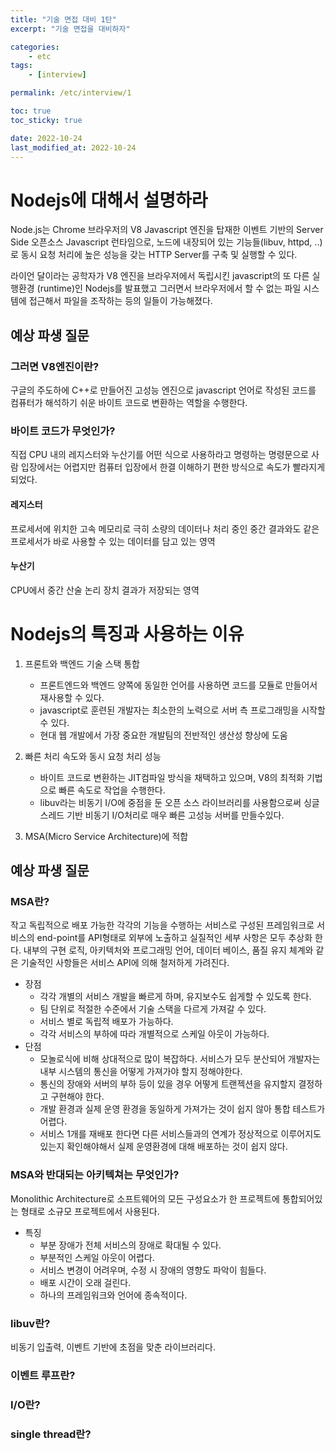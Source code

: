 ```yaml
---
title: "기술 면접 대비 1탄"
excerpt: "기술 면접을 대비하자"

categories:
    - etc
tags:
    - [interview]

permalink: /etc/interview/1

toc: true
toc_sticky: true

date: 2022-10-24
last_modified_at: 2022-10-24
---
```


# Nodejs에 대해서 설명하라

Node.js는 Chrome 브라우저의 V8 Javascript 엔진을 탑재한 이벤트 기반의 Server Side 오픈소스 Javascript 런타임으로, 노드에 내장되어 있는 기능들(libuv, httpd, ..)로 동시 요청 처리에 높은 성능을 갖는 HTTP Server를 구축 및 실행할 수 있다.

라이언 달이라는 공학자가 V8 엔진을 브라우저에서 독립시킨 javascript의 또 다른 실행환경 (runtime)인 Nodejs를 발표했고 그러면서 브라우저에서 할 수 없는 파일 시스템에 접근해서 파일을 조작하는 등의 일들이 가능해졌다.

## 예상 파생 질문

### 그러면 V8엔진이란?

구글의 주도하에 C++로 만들어진 고성능 엔진으로 javascript 언어로 작성된 코드를 컴퓨터가 해석하기 쉬운 바이트 코드로 변환하는 역할을 수행한다.

### 바이트 코드가 무엇인가?

직접 CPU 내의 레지스터와 누산기를 어떤 식으로 사용하라고 명령하는 명령문으로 사람 입장에서는 어렵지만 컴퓨터 입장에서 한결 이해하기 편한 방식으로 속도가 빨라지게 되었다.

#### 레지스터

프로세서에 위치한 고속 메모리로 극히 소량의 데이터나 처리 중인 중간 결과와도 같은 프로세서가 바로 사용할 수 있는 데이터를 담고 있는 영역

#### 누산기

CPU에서 중간 산술 논리 장치 결과가 저장되는 영역

# Nodejs의 특징과 사용하는 이유

1. 프론트와 백엔드 기술 스택 통합

    - 프론트엔드와 백엔드 양쪽에 동일한 언어를 사용하면 코드를 모듈로 만들어서 재사용할 수 있다.
    - javascript로 훈련된 개발자는 최소한의 노력으로 서버 측 프로그래밍을 시작할 수 있다.
    - 현대 웹 개발에서 가장 중요한 개발팀의 전반적인 생산성 향상에 도움

2. 빠른 처리 속도와 동시 요청 처리 성능

    - 바이트 코드로 변환하는 JIT컴파일 방식을 채택하고 있으며, V8의 최적화 기법으로 빠른 속도로 작업을 수행한다.
    - libuv라는 비동기 I/O에 중점을 둔 오픈 소스 라이브러리를 사용함으로써 싱글 스레드 기반 비동기 I/O처리로 매우 빠른 고성능 서버를 만들수있다.

3. MSA(Micro Service Architecture)에 적합

## 예상 파생 질문

### MSA란?

작고 독립적으로 배포 가능한 각각의 기능을 수행하는 서비스로 구성된 프레임워크로 서비스의 end-point를 API형태로 외부에 노출하고 실질적인 세부 사항은 모두 추상화 한다. 내부의 구현 로직, 아키텍처와 프로그래밍 언어, 데이터 베이스, 품질 유지 체계와 같은 기술적인 사항들은 서비스 API에 의해 철저하게 가려진다.

-   장점
    -   각각 개별의 서비스 개발을 빠르게 하며, 유지보수도 쉽게할 수 있도록 한다.
    -   팀 단위로 적절한 수준에서 기술 스택을 다르게 가져갈 수 있다.
    -   서비스 별로 독립적 배포가 가능하다.
    -   각각 서비스의 부하에 따라 개별적으로 스케일 아웃이 가능하다.
-   단점
    -   모놀로식에 비해 상대적으로 많이 복잡하다. 서비스가 모두 분산되어 개발자는 내부 시스템의 통신을 어떻게 가져가야 할지 정해야한다.
    -   통신의 장애와 서버의 부하 등이 있을 경우 어떻게 트랜젝션을 유지할지 결정하고 구현해야 한다.
    -   개발 환경과 실제 운영 환경을 동일하게 가져가는 것이 쉽지 않아 통합 테스트가 어렵다.
    -   서비스 1개를 재배포 한다면 다른 서비스들과의 연계가 정상적으로 이루어지도 있는지 확인해야해서 실제 운영환경에 대해 배포하는 것이 쉽지 않다.

### MSA와 반대되는 아키텍쳐는 무엇인가?

Monolithic Architecture로 소프트웨어의 모든 구성요소가 한 프로젝트에 통합되어있는 형태로 소규모 프로젝트에서 사용된다.

-   특징
    -   부분 장애가 전체 서비스의 장애로 확대될 수 있다.
    -   부분적인 스케일 아웃이 어렵다.
    -   서비스 변경이 어려우며, 수정 시 장애의 영향도 파악이 힘들다.
    -   배포 시간이 오래 걸린다.
    -   하나의 프레임워크와 언어에 종속적이다.

### libuv란?

비동기 입출력, 이벤트 기반에 초점을 맞춘 라이브러리다.

### 이벤트 루프란?

### I/O란?

### single thread란?
